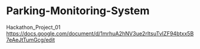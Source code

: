 # Parking-Monitoring-System
Hackathon_Project_01
https://docs.google.com/document/d/1mrhuA2hNV3ue2rItsuTvIZF94btxx5B7eAeJtTumGcg/edit
